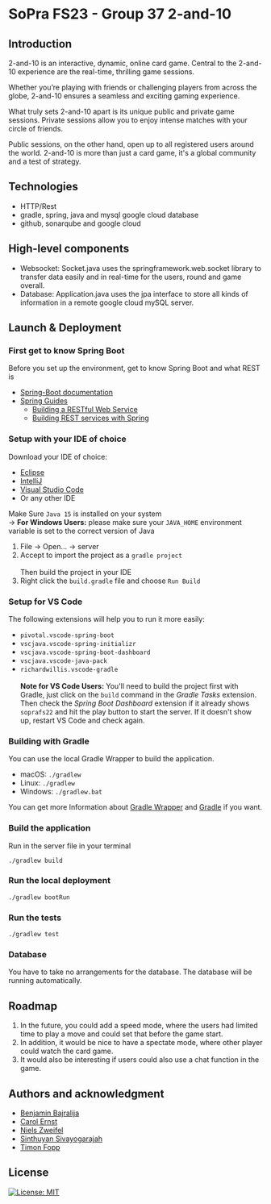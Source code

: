 # SoPra FS23 - Group 37 2-and-10

## Introduction

2-and-10 is an interactive, dynamic, online card game. Central to the 2-and-10 experience are the real-time, thrilling game sessions.

Whether you’re playing with friends or challenging players from across the globe, 2-and-10 ensures a seamless and exciting gaming experience.

What truly sets 2-and-10 apart is its unique public and private game sessions. Private sessions allow you to enjoy intense matches with your circle of friends.

Public sessions, on the other hand, open up to all registered users around the world. 2-and-10 is more than just a card game, it's a global community and a test of strategy.

## Technologies
- HTTP/Rest
- gradle, spring, java and mysql google cloud database
- github, sonarqube and google cloud

## High-level components
- Websocket: Socket.java uses the springframework.web.socket library to transfer data easily and in real-time for the users, round and game overall.
- Database: Application.java uses the jpa interface to store all kinds of information in a remote google cloud mySQL server.

## Launch & Deployment
### First get to know Spring Boot
Before you set up the environment, get to know Spring Boot and what REST is
- [Spring-Boot documentation](https://docs.spring.io/spring-boot/docs/current/reference/html/index.html)
- [Spring Guides](http://spring.io/guides)
    - [Building a RESTful Web Service](http://spring.io/guides/gs/rest-service/)
    - [Building REST services with Spring](http://spring.io/guides/tutorials/bookmarks/)

### Setup with your IDE of choice
Download your IDE of choice:
- [Eclipse](http://www.eclipse.org/downloads/)
- [IntelliJ](https://www.jetbrains.com/idea/download/)
- [Visual Studio Code](https://code.visualstudio.com/)
- Or any other IDE


Make Sure ```Java 15``` is installed on your system <br/>
-> **For Windows Users:** please make sure your ```JAVA_HOME``` environment variable is set to the correct version of Java

1. File -> Open... -> server
2. Accept to import the project as a ``gradle project`` <br/><br/>
   Then build the project in your IDE
3. Right click the ```build.gradle``` file and choose ```Run Build```

### Setup for VS Code
The following extensions will help you to run it more easily:
- `pivotal.vscode-spring-boot`
- `vscjava.vscode-spring-initializr`
- `vscjava.vscode-spring-boot-dashboard`
- `vscjava.vscode-java-pack`
- `richardwillis.vscode-gradle` <br/><br/>
  **Note for VS Code Users:** You'll need to build the project first with Gradle, just click on the `build` command in the _Gradle Tasks_ extension. Then check the _Spring Boot Dashboard_ extension if it already shows `soprafs22` and hit the play button to start the server. If it doesn't show up, restart VS Code and check again.

### Building with Gradle
You can use the local Gradle Wrapper to build the application.
-   macOS: `./gradlew`
-   Linux: `./gradlew`
-   Windows: `./gradlew.bat`

You can get more Information about [Gradle Wrapper](https://docs.gradle.org/current/userguide/gradle_wrapper.html) and [Gradle](https://gradle.org/docs/) if you want.

### Build the application
Run in the server file in your terminal
```
./gradlew build
```

### Run the local deployment
```
./gradlew bootRun
```
### Run the tests

```
./gradlew test
```
### Database
You have to take no arrangements for the database. The database will be running automatically.

## Roadmap
1. In the future, you could add a speed mode, where the users had limited time to play a move and could set that before the game start.
2. In addition, it would be nice to have a spectate mode, where other player could watch the card game.
3. It would also be interesting if users could also use a chat function in the game.

## Authors and acknowledgment

- [Benjamin Bajralija](https://github.com/bbajrari)
- [Carol Ernst](https://github.com/carolernst-uzh)
- [Niels Zweifel](https://github.com/itsniezwe)
- [Sinthuyan Sivayogarajah](https://github.com/Sinthuyan97)
- [Timon Fopp](https://github.com/trofej)

## License
[![License: MIT](https://img.shields.io/badge/License-MIT-yellow.svg)](https://opensource.org/licenses/MIT)
